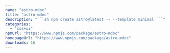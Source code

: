 ```yaml
---
name: "astro-mdoc"
title: "astro-mdoc"
description: "```sh npm create astro@latest -- --template minimal ```"
categories:
  - "css+ui"
npmUrl: "https://www.npmjs.com/package/astro-mdoc"
homepageUrl: "https://www.npmjs.com/package/astro-mdoc"
downloads: 16
---
```

